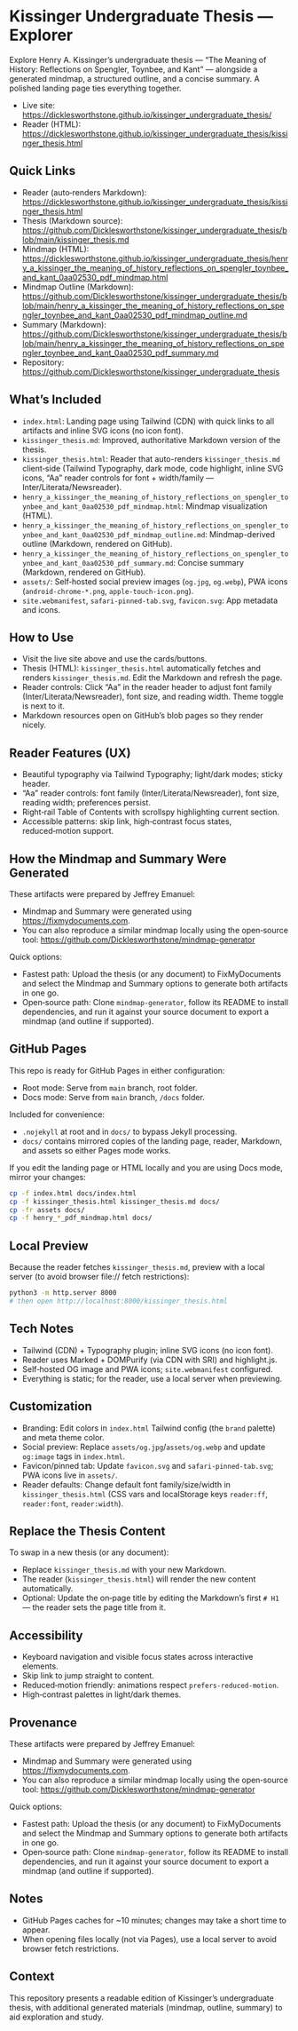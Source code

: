 # Kissinger Undergraduate Thesis — Explorer

Explore Henry A. Kissinger’s undergraduate thesis — “The Meaning of History: Reflections on Spengler, Toynbee, and Kant” — alongside a generated mindmap, a structured outline, and a concise summary. A polished landing page ties everything together.

- Live site: https://dicklesworthstone.github.io/kissinger_undergraduate_thesis/
- Reader (HTML): https://dicklesworthstone.github.io/kissinger_undergraduate_thesis/kissinger_thesis.html

## Quick Links
- Reader (auto‑renders Markdown): https://dicklesworthstone.github.io/kissinger_undergraduate_thesis/kissinger_thesis.html
- Thesis (Markdown source): https://github.com/Dicklesworthstone/kissinger_undergraduate_thesis/blob/main/kissinger_thesis.md
- Mindmap (HTML): https://dicklesworthstone.github.io/kissinger_undergraduate_thesis/henry_a_kissinger_the_meaning_of_history_reflections_on_spengler_toynbee_and_kant_0aa02530_pdf_mindmap.html
- Mindmap Outline (Markdown): https://github.com/Dicklesworthstone/kissinger_undergraduate_thesis/blob/main/henry_a_kissinger_the_meaning_of_history_reflections_on_spengler_toynbee_and_kant_0aa02530_pdf_mindmap_outline.md
- Summary (Markdown): https://github.com/Dicklesworthstone/kissinger_undergraduate_thesis/blob/main/henry_a_kissinger_the_meaning_of_history_reflections_on_spengler_toynbee_and_kant_0aa02530_pdf_summary.md
- Repository: https://github.com/Dicklesworthstone/kissinger_undergraduate_thesis

## What’s Included
- `index.html`: Landing page using Tailwind (CDN) with quick links to all artifacts and inline SVG icons (no icon font).
- `kissinger_thesis.md`: Improved, authoritative Markdown version of the thesis.
- `kissinger_thesis.html`: Reader that auto-renders `kissinger_thesis.md` client‑side (Tailwind Typography, dark mode, code highlight, inline SVG icons, “Aa” reader controls for font + width/family — Inter/Literata/Newsreader).
- `henry_a_kissinger_the_meaning_of_history_reflections_on_spengler_toynbee_and_kant_0aa02530_pdf_mindmap.html`: Mindmap visualization (HTML).
- `henry_a_kissinger_the_meaning_of_history_reflections_on_spengler_toynbee_and_kant_0aa02530_pdf_mindmap_outline.md`: Mindmap-derived outline (Markdown, rendered on GitHub).
- `henry_a_kissinger_the_meaning_of_history_reflections_on_spengler_toynbee_and_kant_0aa02530_pdf_summary.md`: Concise summary (Markdown, rendered on GitHub).
- `assets/`: Self‑hosted social preview images (`og.jpg`, `og.webp`), PWA icons (`android-chrome-*.png`, `apple-touch-icon.png`).
- `site.webmanifest`, `safari-pinned-tab.svg`, `favicon.svg`: App metadata and icons.

## How to Use
- Visit the live site above and use the cards/buttons.
- Thesis (HTML): `kissinger_thesis.html` automatically fetches and renders `kissinger_thesis.md`. Edit the Markdown and refresh the page.
- Reader controls: Click “Aa” in the reader header to adjust font family (Inter/Literata/Newsreader), font size, and reading width. Theme toggle is next to it.
- Markdown resources open on GitHub’s blob pages so they render nicely.

## Reader Features (UX)
- Beautiful typography via Tailwind Typography; light/dark modes; sticky header.
- “Aa” reader controls: font family (Inter/Literata/Newsreader), font size, reading width; preferences persist.
- Right‑rail Table of Contents with scrollspy highlighting current section.
- Accessible patterns: skip link, high‑contrast focus states, reduced‑motion support.

## How the Mindmap and Summary Were Generated
These artifacts were prepared by Jeffrey Emanuel:

- Mindmap and Summary were generated using https://fixmydocuments.com.
- You can also reproduce a similar mindmap locally using the open‑source tool: https://github.com/Dicklesworthstone/mindmap-generator

Quick options:
- Fastest path: Upload the thesis (or any document) to FixMyDocuments and select the Mindmap and Summary options to generate both artifacts in one go.
- Open‑source path: Clone `mindmap-generator`, follow its README to install dependencies, and run it against your source document to export a mindmap (and outline if supported).

## GitHub Pages
This repo is ready for GitHub Pages in either configuration:
- Root mode: Serve from `main` branch, root folder.
- Docs mode: Serve from `main` branch, `/docs` folder.

Included for convenience:
- `.nojekyll` at root and in `docs/` to bypass Jekyll processing.
- `docs/` contains mirrored copies of the landing page, reader, Markdown, and assets so either Pages mode works.

If you edit the landing page or HTML locally and you are using Docs mode, mirror your changes:

```bash
cp -f index.html docs/index.html
cp -f kissinger_thesis.html kissinger_thesis.md docs/
cp -fr assets docs/
cp -f henry_*_pdf_mindmap.html docs/
```

## Local Preview
Because the reader fetches `kissinger_thesis.md`, preview with a local server (to avoid browser file:// fetch restrictions):

```bash
python3 -m http.server 8000
# then open http://localhost:8000/kissinger_thesis.html
```

## Tech Notes
- Tailwind (CDN) + Typography plugin; inline SVG icons (no icon font).
- Reader uses Marked + DOMPurify (via CDN with SRI) and highlight.js.
- Self‑hosted OG image and PWA icons; `site.webmanifest` configured.
- Everything is static; for the reader, use a local server when previewing.

## Customization
- Branding: Edit colors in `index.html` Tailwind config (the `brand` palette) and meta theme color.
- Social preview: Replace `assets/og.jpg`/`assets/og.webp` and update `og:image` tags in `index.html`.
- Favicon/pinned tab: Update `favicon.svg` and `safari-pinned-tab.svg`; PWA icons live in `assets/`.
- Reader defaults: Change default font family/size/width in `kissinger_thesis.html` (CSS vars and localStorage keys `reader:ff`, `reader:font`, `reader:width`).

## Replace the Thesis Content
To swap in a new thesis (or any document):
- Replace `kissinger_thesis.md` with your new Markdown.
- The reader (`kissinger_thesis.html`) will render the new content automatically.
- Optional: Update the on‑page title by editing the Markdown’s first `# H1` — the reader sets the page title from it.

## Accessibility
- Keyboard navigation and visible focus states across interactive elements.
- Skip link to jump straight to content.
- Reduced‑motion friendly: animations respect `prefers-reduced-motion`.
- High‑contrast palettes in light/dark themes.

## Provenance
These artifacts were prepared by Jeffrey Emanuel:

- Mindmap and Summary were generated using https://fixmydocuments.com.
- You can also reproduce a similar mindmap locally using the open‑source tool: https://github.com/Dicklesworthstone/mindmap-generator

Quick options:
- Fastest path: Upload the thesis (or any document) to FixMyDocuments and select the Mindmap and Summary options to generate both artifacts in one go.
- Open‑source path: Clone `mindmap-generator`, follow its README to install dependencies, and run it against your source document to export a mindmap (and outline if supported).

## Notes
- GitHub Pages caches for ~10 minutes; changes may take a short time to appear.
- When opening files locally (not via Pages), use a local server to avoid browser fetch restrictions.

## Context
This repository presents a readable edition of Kissinger’s undergraduate thesis, with additional generated materials (mindmap, outline, summary) to aid exploration and study.
